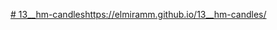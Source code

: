 [# 13__hm-candles](https://elmiramm.github.io/13__hm-candles/)https://elmiramm.github.io/13__hm-candles/
